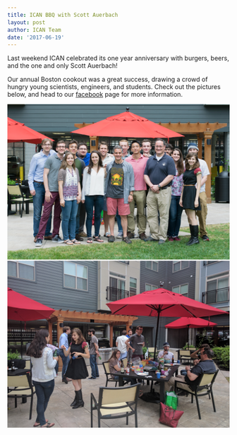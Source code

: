 ```yaml
---
title: ICAN BBQ with Scott Auerbach
layout: post
author: ICAN Team
date: '2017-06-19'
---
```


Last weekend ICAN celebrated its one year anniversary with burgers, beers, and the one and only Scott Auerbach!

Our annual Boston cookout was a great success, drawing a crowd of hungry young scientists, engineers, and students. Check out the pictures below, and head to our [facebook](https://www.facebook.com/groups/iconsalumni/) page for more information.

<img src="/img/iCAN_cookout_062017_scaled.png" width="800" alt="group photo" />

<img src="/img/IMG_20170617_154224.jpg" width="800" alt="bbq action shot"/>
